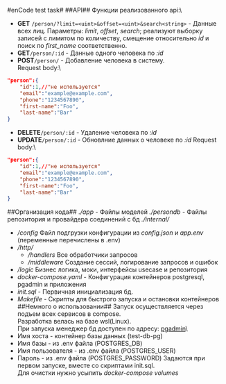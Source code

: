 #enCode test task#
##API##
Функции реализованного api:\
- **GET** ```/person/?limit=<uint>&offset=<uint>&search<string>``` - Данные всех лиц. 
Параметры: *limit*, *offset*, *search*; реализуют выборку записей с лимитом по количеству, смещение относительно *id*
и поиск по *first_name* соответственно.
- **GET**```/person/:id``` - Данные одного человека по *:id*
- **POST**```/person/``` - Добавление человека в систему.\
Request body:\
```json
"person":{
    "id":1,//"не используется"
    "email":"example@example.com",
    "phone":"1234567890",
    "first-name":"Foo",
    "last-name":"Bar"
}
```
- **DELETE**```/person/:id``` - Удаление человека по *:id*
- **UPDATE**```/person/:id``` - Обновлние данных о человеке по *:id*
Request body:\
```json
"person":{
    "id":1,//"не используется"
    "email":"example@example.com",
    "phone":"1234567890",
    "first-name":"Foo",
    "last-name":"Bar"
}
```
##Организация кода##
*./app* - Файлы моделей
*./persondb* - Файлы репозитория и провайдера соединений с бд
*./internal/*
- */config* Файл подгрузки конфигурации из *config.json* и *app.env* (переменные перечислены в .env)
- */http/* 
    - */handlers* Все обработчики запросов
    - */middleware* Создание сессий, логирование запросов и ошибок
- */logic* Бизнес логика, моки, интерфейсы usecase и репозитория
- *docker-compose.yaml* - Конфигурация контейнеров postgresql, pgadmin и приложения
- *init.sql* - Первичная инициализация бд.
- *Makefile* - Скрипты для быстрого запуска и остановки контейнеров
##Немного о использовании##
Запуск осуществляется через подъем всех сервисов в compose.\
Разработка велась на базе wsl(Linux).\
При запуска менеджер бд доступен по адресу: [pgadmin](http://localhost:5050/browser/)\
- Имя хоста - контейнер базы данных (test-db-pg)
- Имя базы - из .env файла (POSTGRES_DB)
- Имя пользователя - из .env файла (POSTGRES_USER)
- Пароль - из .env файла (POSTGRES_PASSWORD)
Задаются при первом запуске, вместе со скриптами init.sql.\
Для очистки нужно усыпить *docker-compose volumes*
